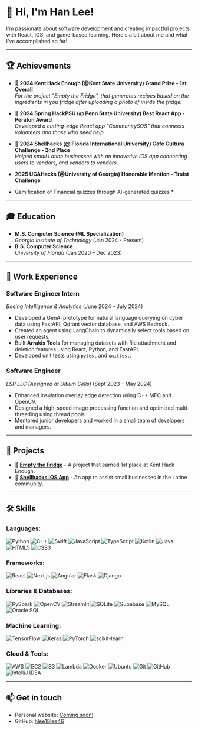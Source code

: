 # 👋 Hi, I'm Han Lee!

I'm passionate about software development and creating impactful projects with React, iOS, and game-based learning. Here's a bit about me and what I've accomplished so far!

---

## 🏆 Achievements

- 🥇 **2024 Kent Hack Enough (@Kent State University) Grand Prize - 1st Overall**  
  *For the project "Empty the Fridge", that generates recipes based on the ingredients in you fridge after uploading a photo of inside the fridge!*

- 🥇 **2024 Spring HackPSU (@ Penn State University) Best React App - Peraton Award**  
  *Developed a cutting-edge React app "CommunitySOS" that connects volunteers and those who need help.*

- 🥈 **2024 Shellhacks (@ Florida International University) Cafe Cultura Challenge - 2nd Place**  
  *Helped small Latine businesses with an innovative iOS app connecting users to vendors, and vendors to vendors.*
  
 -  **2025 UGAHacks (@University of Georgia) Honorable Mention - Truist Challenge**  
  * Gamification of Financial quizzes through AI-generated quizzes *

---

## 🎓 Education
- **M.S. Computer Science (ML Specialization)**  
  *Georgia Institute of Technology* (Jan 2024 - Present)
- **B.S. Computer Science**  
  *University of Florida* (Jan 2020 – Dec 2023)

---

## 💼 Work Experience

### Software Engineer Intern  
*Boeing Intelligence & Analytics* (June 2024 – July 2024)
- Developed a GenAI prototype for natural language querying on cyber data using FastAPI, Qdrant vector database, and AWS Bedrock.
- Created an agent using LangChain to dynamically select tools based on user requests.
- Built **Arrakis Tools** for managing datasets with file attachment and deletion features using React, Python, and FastAPI.
- Developed unit tests using `pytest` and `unittest`.

### Software Engineer  
*LSP LLC (Assigned at Ultium Cells)* (Sept 2023 – May 2024)
- Enhanced insulation overlay edge detection using C++ MFC and OpenCV.
- Designed a high-speed image processing function and optimized multi-threading using thread pools.
- Mentored junior developers and worked in a small team of developers and managers.

---

## 🚀 Projects
- 🌟 **[Empty the Fridge](#)** - A project that earned 1st place at Kent Hack Enough.
- 🌟 **[Shellhacks iOS App](#)** - An app to assist small businesses in the Latine community.

---

## 🛠️ Skills

### Languages:
![Python](https://img.shields.io/badge/-Python-3776AB?logo=Python&logoColor=white&style=for-the-badge)
![C++](https://img.shields.io/badge/-C++-00599C?logo=c%2B%2B&logoColor=white&style=for-the-badge)
![Swift](https://img.shields.io/badge/-Swift-FA7343?logo=swift&logoColor=white&style=for-the-badge)
![JavaScript](https://img.shields.io/badge/-JavaScript-F7DF1E?logo=javascript&logoColor=black&style=for-the-badge)
![TypeScript](https://img.shields.io/badge/-TypeScript-007ACC?logo=typescript&logoColor=white&style=for-the-badge)
![Kotlin](https://img.shields.io/badge/-Kotlin-0095D5?logo=kotlin&logoColor=white&style=for-the-badge)
![Java](https://img.shields.io/badge/-Java-007396?logo=java&logoColor=white&style=for-the-badge)
![HTML5](https://img.shields.io/badge/-HTML5-E34F26?logo=html5&logoColor=white&style=for-the-badge)
![CSS3](https://img.shields.io/badge/-CSS3-1572B6?logo=css3&logoColor=white&style=for-the-badge)

### Frameworks:
![React](https://img.shields.io/badge/-React-61DAFB?logo=react&logoColor=black&style=for-the-badge)
![Next.js](https://img.shields.io/badge/-Next.js-000000?logo=next.js&logoColor=white&style=for-the-badge)
![Angular](https://img.shields.io/badge/-Angular-DD0031?logo=angular&logoColor=white&style=for-the-badge)
![Flask](https://img.shields.io/badge/-Flask-000000?logo=flask&logoColor=white&style=for-the-badge)
![Django](https://img.shields.io/badge/-Django-092E20?logo=django&logoColor=white&style=for-the-badge)

### Libraries & Databases:
![PySpark](https://img.shields.io/badge/-PySpark-E25A1C?logo=apache-spark&logoColor=white&style=for-the-badge)
![OpenCV](https://img.shields.io/badge/-OpenCV-5C3EE8?logo=opencv&logoColor=white&style=for-the-badge)
![Streamlit](https://img.shields.io/badge/-Streamlit-FF4B4B?logo=streamlit&logoColor=white&style=for-the-badge)
![SQLite](https://img.shields.io/badge/-SQLite-003B57?logo=sqlite&logoColor=white&style=for-the-badge)
![Supabase](https://img.shields.io/badge/-Supabase-3ECF8E?logo=supabase&logoColor=white&style=for-the-badge)
![MySQL](https://img.shields.io/badge/-MySQL-4479A1?logo=mysql&logoColor=white&style=for-the-badge)
![Oracle SQL](https://img.shields.io/badge/-Oracle_SQL-F80000?logo=oracle&logoColor=white&style=for-the-badge)

### Machine Learning:
![TensorFlow](https://img.shields.io/badge/-TensorFlow-FF6F00?logo=tensorflow&logoColor=white&style=for-the-badge)
![Keras](https://img.shields.io/badge/-Keras-D00000?logo=keras&logoColor=white&style=for-the-badge)
![PyTorch](https://img.shields.io/badge/-PyTorch-EE4C2C?logo=pytorch&logoColor=white&style=for-the-badge)
![scikit-learn](https://img.shields.io/badge/-Scikit--learn-F7931E?logo=scikit-learn&logoColor=white&style=for-the-badge)

### Cloud & Tools:
![AWS](https://img.shields.io/badge/-AWS-232F3E?logo=amazon-aws&logoColor=white&style=for-the-badge)
![EC2](https://img.shields.io/badge/-EC2-FF9900?logo=amazon-ec2&logoColor=white&style=for-the-badge)
![S3](https://img.shields.io/badge/-S3-569A31?logo=amazon-s3&logoColor=white&style=for-the-badge)
![Lambda](https://img.shields.io/badge/-Lambda-FF9900?logo=aws-lambda&logoColor=white&style=for-the-badge)
![Docker](https://img.shields.io/badge/-Docker-2496ED?logo=docker&logoColor=white&style=for-the-badge)
![Ubuntu](https://img.shields.io/badge/-Ubuntu-E95420?logo=ubuntu&logoColor=white&style=for-the-badge)
![Git](https://img.shields.io/badge/-Git-F05032?logo=git&logoColor=white&style=for-the-badge)
![GitHub](https://img.shields.io/badge/-GitHub-181717?logo=github&logoColor=white&style=for-the-badge)
![IntelliJ IDEA](https://img.shields.io/badge/-IntelliJ-000000?logo=intellij-idea&logoColor=white&style=for-the-badge)

---

## 📫 Get in touch
- Personal website: [Coming soon!](#)
- GitHub: [hlee18lee46](https://github.com/hlee18lee46)
